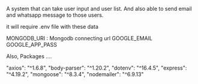 A system that can take user input and user list. And also able to send email and whatsapp message to those users.


it will require .env file with these data 

MONGODB_URI : Mongodb connecting url
GOOGLE_EMAIL 
GOOGLE_APP_PASS 

Also, Packages ....

"axios": "^1.6.8",
    "body-parser": "^1.20.2",
    "dotenv": "^16.4.5",
    "express": "^4.19.2",
    "mongoose": "^8.3.4",
    "nodemailer": "^6.9.13"